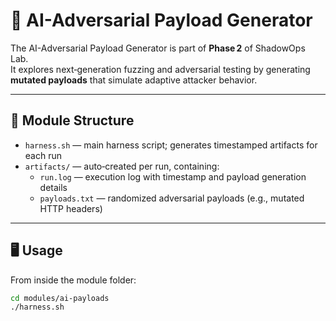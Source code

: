 # 🤖 AI-Adversarial Payload Generator

The AI-Adversarial Payload Generator is part of **Phase 2** of ShadowOps Lab.  
It explores next‑generation fuzzing and adversarial testing by generating **mutated payloads** that simulate adaptive attacker behavior.

---

## 📂 Module Structure
- `harness.sh` — main harness script; generates timestamped artifacts for each run  
- `artifacts/` — auto‑created per run, containing:
  - `run.log` — execution log with timestamp and payload generation details  
  - `payloads.txt` — randomized adversarial payloads (e.g., mutated HTTP headers)  

---

## 🖥️ Usage
From inside the module folder:

```bash
cd modules/ai-payloads
./harness.sh
